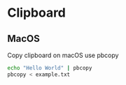 # Clipboard

## MacOS

Copy clipboard on macOS use pbcopy

```sh
echo "Hello World" | pbcopy
pbcopy < example.txt
```
